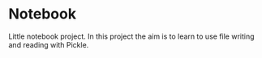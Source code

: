 # Notebook
Little notebook project.
In this project the aim is to learn to use file writing and reading with Pickle.

